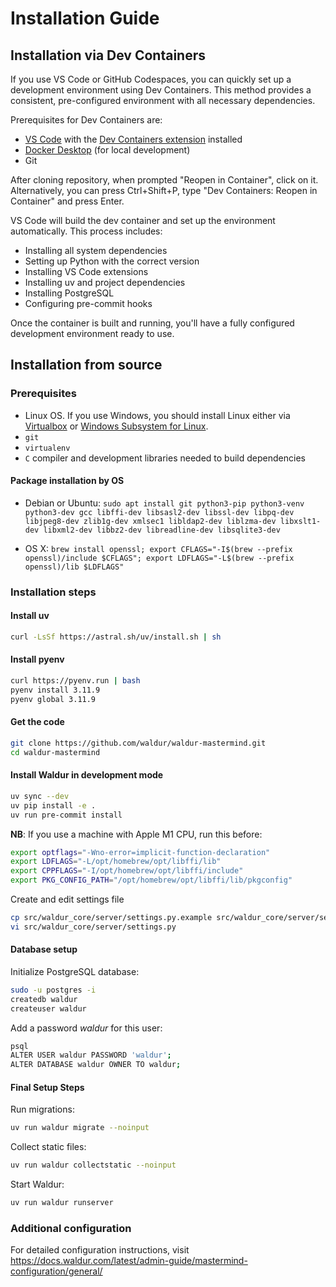 # Installation Guide

## Installation via Dev Containers

If you use VS Code or GitHub Codespaces, you can quickly set up a development environment using Dev Containers. This method provides a consistent, pre-configured environment with all necessary dependencies.

Prerequisites for Dev Containers are:

- [VS Code](https://code.visualstudio.com/) with the [Dev Containers extension](https://marketplace.visualstudio.com/items?itemName=ms-vscode-remote.remote-containers) installed
- [Docker Desktop](https://www.docker.com/products/docker-desktop/) (for local development)
- Git

After cloning repository, when prompted "Reopen in Container", click on it. Alternatively, you can press Ctrl+Shift+P, type "Dev Containers: Reopen in Container" and press Enter.

VS Code will build the dev container and set up the environment automatically. This process includes:

- Installing all system dependencies
- Setting up Python with the correct version
- Installing VS Code extensions
- Installing uv and project dependencies
- Installing PostgreSQL
- Configuring pre-commit hooks

Once the container is built and running, you'll have a fully configured development environment ready to use.

## Installation from source

### Prerequisites

- Linux OS. If you use Windows, you should install Linux either via
    [Virtualbox](https://www.freecodecamp.org/news/how-to-install-ubuntu-with-oracle-virtualbox/)
    or [Windows Subsystem for Linux](https://docs.microsoft.com/en-us/windows/wsl/install).
- `git`
- `virtualenv`
- `C` compiler and development libraries needed to build dependencies

#### Package installation by OS

- Debian or Ubuntu:
    `sudo apt install git python3-pip python3-venv python3-dev gcc libffi-dev libsasl2-dev libssl-dev libpq-dev libjpeg8-dev zlib1g-dev xmlsec1 libldap2-dev liblzma-dev libxslt1-dev libxml2-dev libbz2-dev libreadline-dev libsqlite3-dev`

- OS X:
    `brew install openssl; export CFLAGS="-I$(brew --prefix openssl)/include $CFLAGS"; export LDFLAGS="-L$(brew --prefix openssl)/lib $LDFLAGS"`

### Installation steps

#### Install uv

```bash
curl -LsSf https://astral.sh/uv/install.sh | sh
```

#### Install pyenv

```bash
curl https://pyenv.run | bash
pyenv install 3.11.9
pyenv global 3.11.9
```

#### Get the code

```bash
git clone https://github.com/waldur/waldur-mastermind.git
cd waldur-mastermind
```

#### Install Waldur in development mode

```bash
uv sync --dev
uv pip install -e .
uv run pre-commit install
```

**NB**: If you use a machine with Apple M1 CPU, run this before:

```bash
export optflags="-Wno-error=implicit-function-declaration"
export LDFLAGS="-L/opt/homebrew/opt/libffi/lib"
export CPPFLAGS="-I/opt/homebrew/opt/libffi/include"
export PKG_CONFIG_PATH="/opt/homebrew/opt/libffi/lib/pkgconfig"
```

Create and edit settings file

```bash
cp src/waldur_core/server/settings.py.example src/waldur_core/server/settings.py
vi src/waldur_core/server/settings.py
```

#### Database setup

Initialize PostgreSQL database:

```bash
sudo -u postgres -i
createdb waldur
createuser waldur
```

Add a password *waldur* for this user:

```bash
psql
ALTER USER waldur PASSWORD 'waldur';
ALTER DATABASE waldur OWNER TO waldur;
```

#### Final Setup Steps

Run migrations:

```bash
uv run waldur migrate --noinput
```

Collect static files:

```bash
uv run waldur collectstatic --noinput
```

Start Waldur:

```bash
uv run waldur runserver
```

### Additional configuration

For detailed configuration instructions, visit <https://docs.waldur.com/latest/admin-guide/mastermind-configuration/general/>
